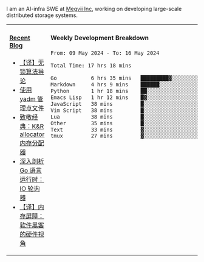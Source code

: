 I am an AI-infra SWE at [Megvii Inc](https://en.megvii.com/), working on developing large-scale distributed storage systems.

<table width="960px">
<tr>
<td valign="top" width="50%">

#### <a href="https://www.kongjun18.me" target="_blank">Recent Blog</a>

<!-- BLOG-POST-LIST:START -->
- [【译】无锁算法导论](https://kongjun18.github.io/posts/2023/07/14/)
- [使用 yadm 管理点文件](https://kongjun18.github.io/posts/2023/04/07/)
- [致敬经典：K&amp;R allocator 内存分配器](https://kongjun18.github.io/posts/2022/12/12/)
- [深入剖析 Go 语言运行时：IO 轮询器](https://kongjun18.github.io/posts/2022/11/21/)
- [【译】内存屏障：软件黑客的硬件视角](https://kongjun18.github.io/posts/2022/11/03/)
<!-- BLOG-POST-LIST:END -->

</td>
<td valign="top" width="50%">

#### Weekly Development Breakdown

<!--START_SECTION:waka-->

```txt
From: 09 May 2024 - To: 16 May 2024

Total Time: 17 hrs 18 mins

Go           6 hrs 35 mins   █████████▓░░░░░░░░░░░░░░░   38.14 %
Markdown     4 hrs 9 mins    ██████░░░░░░░░░░░░░░░░░░░   24.06 %
Python       1 hr 18 mins    ██░░░░░░░░░░░░░░░░░░░░░░░   07.53 %
Emacs Lisp   1 hr 12 mins    █▓░░░░░░░░░░░░░░░░░░░░░░░   07.02 %
JavaScript   38 mins         █░░░░░░░░░░░░░░░░░░░░░░░░   03.74 %
Vim Script   38 mins         █░░░░░░░░░░░░░░░░░░░░░░░░   03.68 %
Lua          38 mins         █░░░░░░░░░░░░░░░░░░░░░░░░   03.67 %
Other        35 mins         █░░░░░░░░░░░░░░░░░░░░░░░░   03.40 %
Text         33 mins         ▓░░░░░░░░░░░░░░░░░░░░░░░░   03.19 %
tmux         27 mins         ▓░░░░░░░░░░░░░░░░░░░░░░░░   02.63 %
```

<!--END_SECTION:waka-->
</td>
</tr>

</table>
